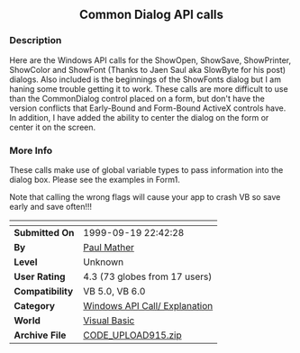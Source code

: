 ﻿<div align="center">

## Common Dialog API calls


</div>

### Description

Here are the Windows API calls for the ShowOpen, ShowSave, ShowPrinter, ShowColor and ShowFont (Thanks to Jaen Saul aka SlowByte for his post) dialogs. Also included is the beginnings of the ShowFonts dialog but I am haning some trouble getting it to work. These calls are more difficult to use than the CommonDialog control placed on a form, but don't have the version conflicts that Early-Bound and Form-Bound ActiveX controls have. In addition, I have added the ability to center the dialog on the form or center it on the screen.
 
### More Info
 
These calls make use of global variable types to pass information into the dialog box. Please see the examples in Form1.

Note that calling the wrong flags will cause your app to crash VB so save early and save often!!!


<span>             |<span>
---                |---
**Submitted On**   |1999-09-19 22:42:28
**By**             |[Paul Mather](https://github.com/Planet-Source-Code/PSCIndex/blob/master/ByAuthor/paul-mather.md)
**Level**          |Unknown
**User Rating**    |4.3 (73 globes from 17 users)
**Compatibility**  |VB 5\.0, VB 6\.0
**Category**       |[Windows API Call/ Explanation](https://github.com/Planet-Source-Code/PSCIndex/blob/master/ByCategory/windows-api-call-explanation__1-39.md)
**World**          |[Visual Basic](https://github.com/Planet-Source-Code/PSCIndex/blob/master/ByWorld/visual-basic.md)
**Archive File**   |[CODE\_UPLOAD915\.zip](https://github.com/Planet-Source-Code/paul-mather-common-dialog-api-calls__1-3592/archive/master.zip)








